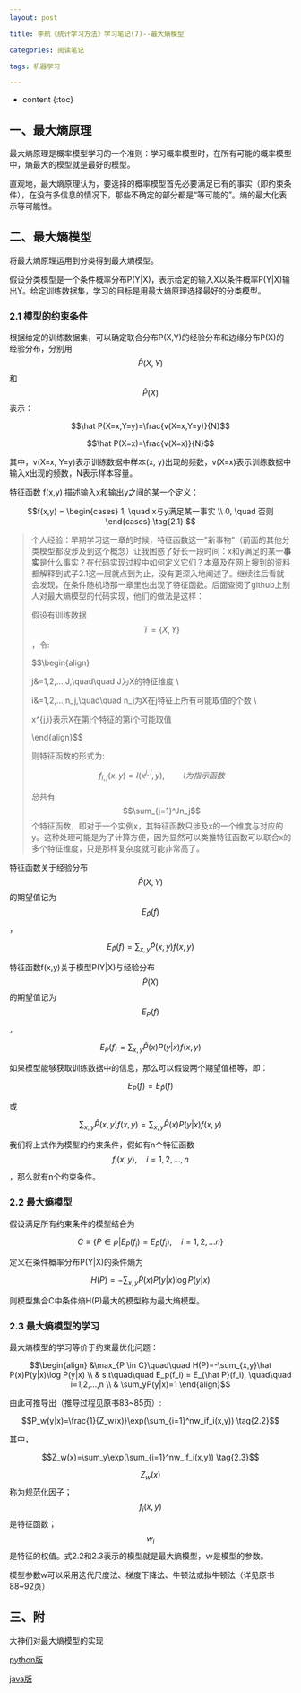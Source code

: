 ```yaml
---
layout: post

title: 李航《统计学习方法》学习笔记(7)--最大熵模型

categories: 阅读笔记

tags: 机器学习

---
```


* content
{:toc}

## 一、最大熵原理

最大熵原理是概率模型学习的一个准则：学习概率模型时，在所有可能的概率模型中，熵最大的模型就是最好的模型。

直观地，最大熵原理认为，要选择的概率模型首先必要满足已有的事实（即约束条件），在没有多信息的情况下，那些不确定的部分都是“等可能的”。熵的最大化表示等可能性。



## 二、最大熵模型

将最大熵原理运用到分类得到最大熵模型。

假设分类模型是一个条件概率分布P(Y\|X)，表示给定的输入X以条件概率P(Y\|X)输出Y。给定训练数据集，学习的目标是用最大熵原理选择最好的分类模型。

### 2.1 模型的约束条件

根据给定的训练数据集，可以确定联合分布P(X,Y)的经验分布和边缘分布P(X)的经验分布，分别用$$\hat P(X,Y)$$和$$\hat P(X)$$表示：

$$\hat P(X=x,Y=y)=\frac{v(X=x,Y=y)}{N}$$

$$\hat P(X=x)=\frac{v(X=x)}{N}$$

其中，v(X=x, Y=y)表示训练数据中样本(x, y)出现的频数，v(X=x)表示训练数据中输入x出现的频数，N表示样本容量。

特征函数 f(x,y) 描述输入x和输出y之间的某一个定义：

$$f(x,y) = \begin{cases}
1,  \quad x与y满足某一事实  \\ 
0,  \quad 否则
\end{cases}
\tag{2.1}
$$

> 个人经验：早期学习这一章的时候，特征函数这一"新事物"（前面的其他分类模型都没涉及到这个概念）让我困惑了好长一段时间：x和y满足的某一**事实**是什么事实？在代码实现过程中如何定义它们？本章及在网上搜到的资料都解释到式子2.1这一层就点到为止，没有更深入地阐述了。继续往后看就会发现，在条件随机场那一章里也出现了特征函数。后面查阅了github上别人对最大熵模型的代码实现，他们的做法是这样：
>
> 假设有训练数据$$T=\{X,Y\}$$，令:
>
> $$\begin{align}
>
>  j&=1,2,...,J,\quad\quad J为X的特征维度 \\
>
>  i&=1,2,...,n_j,\quad\quad n_j为X在j特征上所有可能取值的个数 \
>
> x^{j,i}表示X在第j个特征的第i个可能取值
>
> \end{align}$$
>
> 则特征函数的形式为:
>
> $$f_{i,j}(x,y)=I(x^{j,i}, y),\quad\quad I为指示函数$$
>
> 总共有$$\sum_{j=1}^Jn_j​$$个特征函数，即对于一个实例x，其特征函数只涉及x的一个维度与对应的y。这种处理可能是为了计算方便，因为显然可以类推特征函数可以联合x的多个特征维度，只是那样复杂度就可能非常高了。

特征函数关于经验分布$$\hat P(X,Y)$$的期望值记为$$E_{\hat P}(f)$$，

$$E_{\hat P}(f) = \sum_{x,y}\hat P(x,y)f(x,y)$$

特征函数f(x,y)关于模型P(Y\|X)与经验分布$$\hat P(X)$$的期望值记为$$E_P(f)$$，

$$E_P(f)=\sum_{x,y}\hat P(x)P(y|x)f(x,y)$$

如果模型能够获取训练数据中的信息，那么可以假设两个期望值相等，即：

$$E_P(f) =E_{\hat P}(f)$$

或

$$\sum_{x,y}\hat P(x,y)f(x,y) = \sum_{x,y}\hat P(x)P(y|x)f(x,y) $$

我们将上式作为模型的约束条件，假如有n个特征函数$$f_i(x,y),\quad i=1,2,...,n$$，那么就有n个约束条件。



### 2.2 最大熵模型

假设满足所有约束条件的模型结合为

$$C \equiv  \{P \in \rho |E_P(f_i)=E_{\hat P}(f_i), \quad i=1,2,...n\}$$

定义在条件概率分布P(Y\|X)的条件熵为

$$H(P)=-\sum_{x,y}\hat P(x)P(y|x)\log P(y|x)$$

则模型集合C中条件熵H(P)最大的模型称为最大熵模型。



### 2.3 最大熵模型的学习

最大熵模型的学习等价于约束最优化问题：

$$\begin{align}
&\max_{P \in C}\quad\quad H(P)=-\sum_{x,y}\hat P(x)P(y|x)\log P(y|x)  \\
& s.t\quad\quad  E_p(f_i) = E_{\hat P}(f_i), \quad\quad i=1,2,...,n  \\
& \sum_yP(y|x)=1
\end{align}$$

由此可推导出（推导过程见原书83~85页）:

$$P_w(y|x)=\frac{1}{Z_w(x)}\exp(\sum_{i=1}^nw_if_i(x,y)) \tag{2.2}$$

其中，

$$Z_w(x)=\sum_y\exp(\sum_{i=1}^nw_if_i(x,y)) \tag{2.3}$$

$$Z_w(x)$$称为规范化因子；$$f_i(x,y)$$是特征函数；$$w_i$$是特征的权值。式2.2和2.3表示的模型就是最大熵模型，ｗ是模型的参数。

模型参数w可以采用迭代尺度法、梯度下降法、牛顿法或拟牛顿法（详见原书88~92页）

## 三、附

大神们对最大熵模型的实现

[python版](https://github.com/WenDesi/lihang_book_algorithm/blob/master/maxENT/maxENT.py)

[java版](https://github.com/hankcs/maxent_iis)

